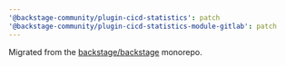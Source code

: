 ```yaml
---
'@backstage-community/plugin-cicd-statistics': patch
'@backstage-community/plugin-cicd-statistics-module-gitlab': patch
---
```


Migrated from the [backstage/backstage](https://github.com/backstage/backstage) monorepo.
